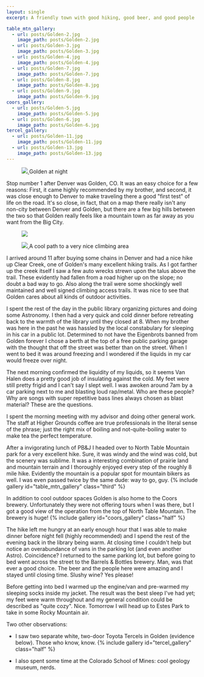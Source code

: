 ```yaml
---
layout: single
excerpt: A friendly town with good hiking, good beer, and good people

table_mtn_gallery:
  - url: posts/Golden-2.jpg
    image_path: posts/Golden-2.jpg
  - url: posts/Golden-3.jpg
    image_path: posts/Golden-3.jpg
  - url: posts/Golden-4.jpg
    image_path: posts/Golden-4.jpg
  - url: posts/Golden-7.jpg
    image_path: posts/Golden-7.jpg
  - url: posts/Golden-8.jpg
    image_path: posts/Golden-8.jpg
  - url: posts/Golden-9.jpg
    image_path: posts/Golden-9.jpg
coors_gallery:
  - url: posts/Golden-5.jpg
    image_path: posts/Golden-5.jpg
  - url: posts/Golden-6.jpg
    image_path: posts/Golden-6.jpg
tercel_gallery:
  - url: posts/Golden-11.jpg 
    image_path: posts/Golden-11.jpg
  - url: posts/Golden-13.jpg
    image_path: posts/Golden-13.jpg
---
```


<figure class="align-center">
 <a href="{{ site.url }}{{ site.baseurl }}/images/posts/Golden-1.jpg">
 <img src="{{ site.url }}{{ site.baseurl }}/images/posts/Golden-1.jpg">
 </a>
 <figurecaption>Golden at night</figurecaption>
</figure>

Stop number 1 after Denver was Golden, CO. It was an easy choice for a
few reasons: First, it came highly recommended by my brother, and
second, it was close enough to Denver to make traveling there a good
"first test" of life on the road. It's so close, in fact, that on a
map there really isn't any non-city between Denver and Golden, but
there are a few big hills between the two so that Golden really feels
like a mountain town as far away as you want from the Big City.
<figure class="align-center" style="width:100%">
<a href="{{ site.url }}{{ site.baseurl }}/images/posts/Golden-10.jpg">
<img src="{{ site.url }}{{ site.baseurl }}/images/posts/Golden-10.jpg">
</a>
</figure>


<figure class="align-right" style="width:60%">
  <a href="{{ site.url }}{{ site.baseurl }}/images/posts/Golden-12.jpg">
  <img src="{{ site.url }}{{ site.baseurl }}/images/posts/Golden-12.jpg">
  </a>
  <figurecaption>A cool path to a very nice climbing area</figurecaption>
</figure>
I arrived around 11 after buying some chains in Denver and had a nice
hike up Clear Creek, one of Golden's many excellent hiking trails. As
I got farther up the creek itself I saw a few auto wrecks strewn upon
the talus above the trail. These evidently had fallen from a road
higher up on the slope; no doubt a bad way to go. Also along the trail
were some shockingly well maintained and well signed climbing access
trails. It was nice to see that Golden cares about all kinds of
outdoor activities.

I spent the rest of the day in the public library organizing pictures
and doing some Astronomy. I then had a very quick and cold dinner
before retreating back to the warmth of the library until they closed
at 8. When my brother was here in the past he was hassled by the
local constabulary for sleeping in his car in a public lot. Determined
to not have the Eigenbrots banned from Golden forever I chose a berth
at the top of a free public parking garage with the thought that off
the street was better than on the street. When I went to bed it was
around freezing and I wondered if the liquids in my car would freeze
over night.

The next morning confirmed the liquidity of my liquids, so it seems
Van Halen does a pretty good job of insulating against the cold. My
feet were still pretty frigid and I can't say I slept well. I was
awoken around 7am by a car parking next to me and blasting loud
rap/metal. Who are these people? Why are songs with super repetitive
bass lines always chosen as blast material? These are the questions.

I spent the morning meeting with my advisor and doing other general
work. The staff at Higher Grounds coffee are true professionals in the
literal sense of the phrase; just the right mix of boiling and
not-quite-boiling water to make tea the perfect temperature.

After a invigorating lunch of PB&J I headed over to North Table
Mountain park for a very excellent hike. Sure, it was windy and the
wind was cold, but the scenery was sublime. It was a interesting
combination of prairie land and mountain terrain and I thoroughly
enjoyed every step of the roughly 8 mile hike. Evidently the
mountain is a popular spot for mountain bikers as well. I was even
passed twice by the same dude: way to go, guy.
{% include gallery id="table_mtn_gallery" class="third" %}

In addition to cool outdoor spaces Golden is also home to the Coors
brewery. Unfortunately they were not offering tours when I was there,
but I got a good view of the operation from the top of North Table
Mountain. The brewery is huge!
{% include gallery id="coors_gallery" class="half" %}

The hike left me hungry at an early enough hour that I was able to
make dinner before night fell (highly recommended) and I spend the
rest of the evening back in the library being warm. At closing time I
couldn't help but notice an overabundance of vans in the parking lot
(and even another Astro). Coincidence? I returned to the same parking
lot, but before going to bed went across the street to the Barrels &
Bottles brewery. Man, was that ever a good choice. The beer and the
people here were amazing and I stayed until closing time. Slushy wine?
Yes please! 

Before getting into bed I warmed up the engine/van and pre-warmed my
sleeping socks inside my jacket. The result was the best sleep I've
had yet; my feet were warm throughout and my general condition could
be described as "quite cozy". Nice. Tomorrow I will head up to Estes
Park to take in some Rocky Mountain air.

Two other observations:

* I saw two separate white, two-door Toyota Tercels in Golden
(evidence below). Those who know, know.
{% include gallery id="tercel_gallery" class="half" %}

* I also spent some time at the Colorado School of Mines: cool geology
  museum, nerds.